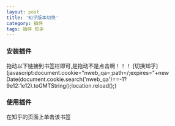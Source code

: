 ```yaml
---
layout: post
title: '知乎版本切换'
category: 插件
tags: 插件 知乎 
---
```



### 安装插件 
拖动以下链接到书签栏即可,是拖动不是点击啊！！！
[切换知乎](javascript:document.cookie="nweb_qa=;path=/;expires="+new Date(document.cookie.search('nweb_qa')==-1?9e12:1e12).toGMTString();location.reload();)

### 使用插件 
在知乎的页面上单击该书签
